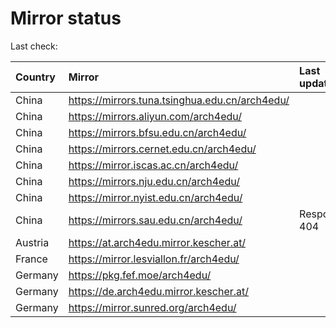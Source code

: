 <script src="./time.js"></script>
# Mirror status
Last check: <script type="text/javascript">localize(1709032465.5799146);</script>

|Country|Mirror|Last update|
|:------|:-----|:----------|
|China|https://mirrors.tuna.tsinghua.edu.cn/arch4edu/|<script type="text/javascript">localize(1709015392);</script>|
|China|https://mirrors.aliyun.com/arch4edu/|<script type="text/javascript">localize(1708972505);</script>|
|China|https://mirrors.bfsu.edu.cn/arch4edu/|<script type="text/javascript">localize(1709015392);</script>|
|China|https://mirrors.cernet.edu.cn/arch4edu/|<script type="text/javascript">localize(1708972505);</script>|
|China|https://mirror.iscas.ac.cn/arch4edu/|<script type="text/javascript">localize(1708972505);</script>|
|China|https://mirrors.nju.edu.cn/arch4edu/|<script type="text/javascript">localize(1708972505);</script>|
|China|https://mirror.nyist.edu.cn/arch4edu/|<script type="text/javascript">localize(1708972505);</script>|
|China|https://mirrors.sau.edu.cn/arch4edu/|Response 404|
|Austria|https://at.arch4edu.mirror.kescher.at/|<script type="text/javascript">localize(1709015392);</script>|
|France|https://mirror.lesviallon.fr/arch4edu/|<script type="text/javascript">localize(1708972505);</script>|
|Germany|https://pkg.fef.moe/arch4edu/|<script type="text/javascript">localize(1709015392);</script>|
|Germany|https://de.arch4edu.mirror.kescher.at/|<script type="text/javascript">localize(1709015392);</script>|
|Germany|https://mirror.sunred.org/arch4edu/|<script type="text/javascript">localize(1709015392);</script>|

<script src="./tablefilter/tablefilter.js"></script>
<script src="./table.js"></script>